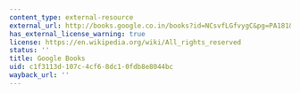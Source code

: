 ```yaml
---
content_type: external-resource
external_url: http://books.google.co.in/books?id=NCsvfLGfvygC&pg=PA181&lpg=PA181&dq=The+Mapping+of+New+Spain:+Indigenous+Cartography+and+the+Maps+of+the+Relaciones+Geogr%C3%A1ficas&source=bl&ots=a28XV2KDBs&sig=4bRfoAVY-DVx2m4TczJ8kqdrBWo&hl=en&ei=8gmcTu_RGITmrAeinq39Aw&sa=X&oi=book_result&ct=result&resnum=5&ved=0CDQQ6AEwBA#v=onepage&q&f=false
has_external_license_warning: true
license: https://en.wikipedia.org/wiki/All_rights_reserved
status: ''
title: Google Books
uid: c1f3113d-107c-4cf6-8dc1-0fdb8e8044bc
wayback_url: ''
---
```

